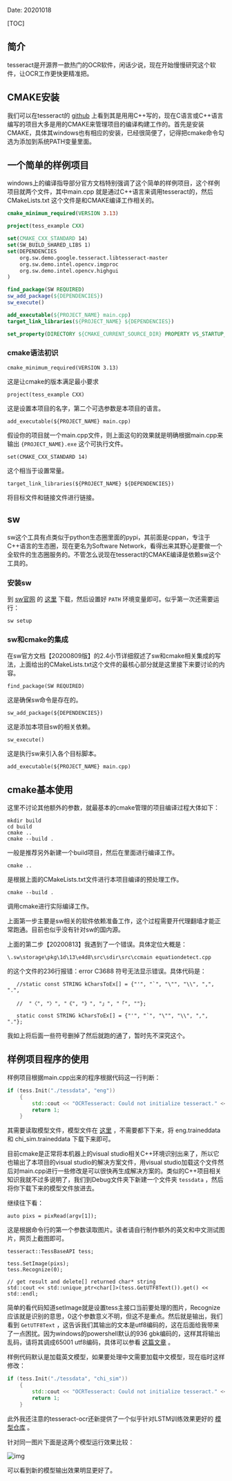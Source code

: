Date: 20201018


[TOC]



## 简介

tesseract是开源界一款热门的OCR软件，闲话少说，现在开始慢慢研究这个软件，让OCR工作更快更精准把。

## CMAKE安装

我们可以在tesseract的 [github](https://github.com/tesseract-ocr/tesseract) 上看到其是用用C++写的，现在C语言或C++语言编写的项目大多是用的CMAKE来管理项目的编译构建工作的。首先是安装CMAKE，具体其windows也有相应的安装，已经很简便了，记得把cmake命令勾选为添加到系统PATH变量里面。

## 一个简单的样例项目

windows上的编译指导部分官方文档特别强调了这个简单的样例项目，这个样例项目就两个文件，其中main.cpp 就是通过C++语言来调用tesseract的，然后CMakeLists.txt 这个文件是和CMAKE编译工作相关的。

```cmake
cmake_minimum_required(VERSION 3.13)

project(tess_example CXX)

set(CMAKE_CXX_STANDARD 14)
set(SW_BUILD_SHARED_LIBS 1)
set(DEPENDENCIES
    org.sw.demo.google.tesseract.libtesseract-master
    org.sw.demo.intel.opencv.imgproc
    org.sw.demo.intel.opencv.highgui
)

find_package(SW REQUIRED)
sw_add_package(${DEPENDENCIES})
sw_execute()

add_executable(${PROJECT_NAME} main.cpp)
target_link_libraries(${PROJECT_NAME} ${DEPENDENCIES})

set_property(DIRECTORY ${CMAKE_CURRENT_SOURCE_DIR} PROPERTY VS_STARTUP_PROJECT ${PROJECT_NAME})
```



### cmake语法初识

```
cmake_minimum_required(VERSION 3.13)
```

这是让cmake的版本满足最小要求

```
project(tess_example CXX)
```

这是设置本项目的名字，第二个可选参数是本项目的语言。

```
add_executable(${PROJECT_NAME} main.cpp)
```

假设你的项目就一个main.cpp文件，则上面这句的效果就是明确根据main.cpp来输出 `{PROJECT_NAME}.exe` 这个可执行文件。

```
set(CMAKE_CXX_STANDARD 14)
```

这个相当于设置常量。

```
target_link_libraries(${PROJECT_NAME} ${DEPENDENCIES})
```

将目标文件和链接文件进行链接。

## sw

sw这个工具有点类似于python生态圈里面的pypi，其前面是cppan，专注于C++语言的生态圈，现在更名为Software Network，看得出来其野心是要做一个全软件的生态圈服务的。不管怎么说现在tesseract的CMAKE编译是依赖sw这个工具的。

### 安装sw

到 [sw官网](https://software-network.org/) 的 [这里](https://software-network.org/client/) 下载，然后设置好 `PATH` 环境变量即可。似乎第一次还需要运行：

```
sw setup
```

### sw和cmake的集成

在sw官方文档【20200809版】的2.4小节详细叙述了sw和cmake相关集成的写法，上面给出的CMakeLists.txt这个文件的最核心部分就是这里接下来要讨论的内容。

```
find_package(SW REQUIRED)
```

这是确保sw命令是存在的。

```
sw_add_package(${DEPENDENCIES})
```

这是添加本项目sw的相关依赖。

```
sw_execute()
```

这是执行sw来引入各个目标脚本。

```
add_executable(${PROJECT_NAME} main.cpp)
```



## cmake基本使用

这里不讨论其他额外的参数，就最基本的cmake管理的项目编译过程大体如下：

```
mkdir build
cd build
cmake ..
cmake --build .
```

一般是推荐另外新建一个build项目，然后在里面进行编译工作。

```
cmake ..
```

是根据上面的CMakeLists.txt文件进行本项目编译的预处理工作。

```
cmake --build .
```

调用cmake进行实际编译工作。

上面第一步主要是sw相关的软件依赖准备工作，这个过程需要开代理翻墙才能正常跑通。目前也似乎没有针对sw的国内源。

上面的第二步【20200813】我遇到了一个错误。具体定位大概是：

```
\.sw\storage\pkg\1d\13\e4d8\src\sdir\src\ccmain equationdetect.cpp
```

的这个文件的236行报错：error C3688 符号无法显示错误。具体代码是：

```
   //static const STRING kCharsToEx[] = {"'", "`", "\"", "\\", ",", ".",

   //  "〈", "〉", "《", "》", "」", "「", ""};

   static const STRING kCharsToEx[] = {"'", "`", "\"", "\\", ",", "."};
```

我如上将后面一些符号删掉了然后就跑的通了，暂时先不深究这个。

## 样例项目程序的使用

样例项目根据main.cpp出来的程序根据代码这一行判断：

```c++
if (tess.Init("./tessdata", "eng"))
    {
        std::cout << "OCRTesseract: Could not initialize tesseract." << std::endl;
        return 1;
    }
```

其需要读取模型文件，模型文件在 [这里](https://github.com/tesseract-ocr/tessdata) ，不需要都下下来，将 eng.traineddata 和 chi_sim.traineddata 下载下来即可。

目前cmake是正常将本机器上的visual studio相关C++环境识别出来了，所以它也输出了本项目的visual studio的解决方案文件，用visual studio加载这个文件然后对main.cpp进行一些修改是可以很快再生成解决方案的。类似的C++项目相关知识我就不过多说明了，我们到Debug文件夹下新建一个文件夹 `tessdata` ，然后将你下载下来的模型文件放进去。

继续往下看：

```
auto pixs = pixRead(argv[1]);
```

这是根据命令行的第一个参数读取图片。读者请自行制作额外的英文和中文测试图片，网页上截图即可。

```
tesseract::TessBaseAPI tess;

tess.SetImage(pixs);
tess.Recognize(0);

// get result and delete[] returned char* string
std::cout << std::unique_ptr<char[]>(tess.GetUTF8Text()).get() << std::endl;
```

简单的看代码知道setImage就是设置tess主接口当前要处理的图片，Recognize应该就是识别的意思，0这个参数意义不明，但这不是重点。然后就是输出，我们看到 `GetUTF8Text` ，这告诉我们其输出的文本是utf8编码的，这在后面给我带来了一点困扰。因为windows的powershell默认的936 gbk编码的，这样其将输出乱码，请将其调成65001 utf8编码，具体可以参看 [这篇文章]({filename}./软件/powershell.md) 。

样例代码默认是加载英文模型，如果要处理中文需要加载中文模型，现在临时这样修改：

```c++
if (tess.Init("./tessdata", "chi_sim"))
    {
        std::cout << "OCRTesseract: Could not initialize tesseract." << std::endl;
        return 1;
    }
```

此外我还注意的tesseract-ocr还新提供了一个似乎针对LSTM训练效果更好的 [模型仓库](https://github.com/tesseract-ocr/tessdata_best) 。

针对同一图片下面是这两个模型运行效果比较：

![img]({static}/images/2020/tesseract_ch_comapre.png)

可以看到新的模型输出效果明显更好了。